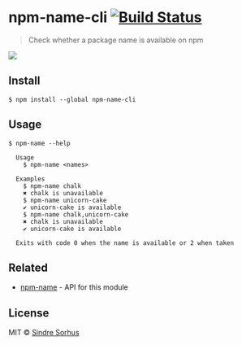 # npm-name-cli [![Build Status](https://travis-ci.org/sindresorhus/npm-name-cli.svg?branch=master)](https://travis-ci.org/sindresorhus/npm-name-cli)

> Check whether a package name is available on npm

![](screenshot.png)


## Install

```
$ npm install --global npm-name-cli
```


## Usage

```
$ npm-name --help

  Usage
    $ npm-name <names>

  Examples
    $ npm-name chalk
    ✖ chalk is unavailable
    $ npm-name unicorn-cake
    ✔ unicorn-cake is available
    $ npm-name chalk,unicorn-cake
    ✖ chalk is unavailable
    ✔ unicorn-cake is available

  Exits with code 0 when the name is available or 2 when taken
```


## Related

- [npm-name](https://github.com/sindresorhus/npm-name) - API for this module


## License

MIT © [Sindre Sorhus](https://sindresorhus.com)
